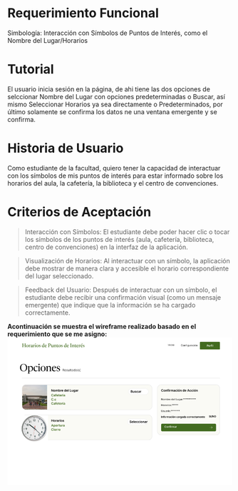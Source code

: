 # **Requerimiento Funcional**
Simbología: Interacción con Símbolos de Puntos de Interés, como el Nombre del Lugar/Horarios

# **Tutorial**
El usuario inicia sesión en la página, de ahi tiene las dos opciones de selccionar Nombre del Lugar con opciones predeterminadas o Buscar, así mismo Seleccionar Horarios ya sea directamente o Predeterminados, por último solamente se confirma los datos ne una ventana emergente y se confirma.
# **Historia de Usuario**

Como estudiante de la facultad, quiero tener la capacidad de interactuar con los símbolos de mis puntos de interés para estar informado sobre los horarios del aula, la cafetería, la biblioteca y el centro de convenciones.

# **Criterios de Aceptación**
> Interacción con Símbolos: El estudiante debe poder hacer clic o tocar los símbolos de los puntos de interés (aula, cafetería, biblioteca, centro de convenciones) en la interfaz de la aplicación.

> Visualización de Horarios: Al interactuar con un símbolo, la aplicación debe mostrar de manera clara y accesible el horario correspondiente del lugar seleccionado.

> Feedback del Usuario: Después de interactuar con un símbolo, el estudiante debe recibir una confirmación visual (como un mensaje emergente) que indique que la información se ha cargado correctamente.


**Acontinuación se muestra el wireframe realizado basado en el requerimiento que se me asigno:**
![Software](https://github.com/Killercrod/Equipo-1-FIS-Repositorio/blob/BR-5-E2-JORGE-RANGEL/REQUERIMIENTOS_FYNF/Captura%20de%20pantalla%202024-11-04%20194641.png)
